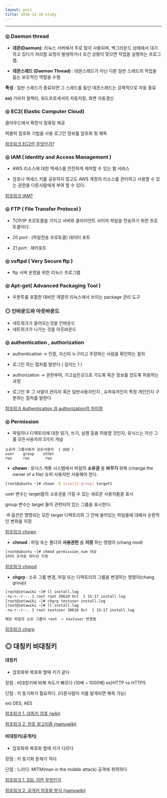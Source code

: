 ```yaml
---
layout: post
title: 2016-12-18-study
---
```



---

### ◎ __Daemon thread__

- __데몬(Daemon)__:
리눅스 서버에서 주로 많이 사용되며, 백그라운드 상태에서 대기하고 있다가 처리할 요청이
발생하거나 조건 상황이 맞으면 작업을 실행하는 프로그램.

- __데몬스레드 (Daemon Thread)__ : 데몬스레드가 아닌 다른 일반 스레드의 작업을 돕는 보조적인 역할을 수행

__특성__ : 일반 스레드가 종료되면 그 스레드를 돕던 데몬스레드는 강제적으로 자동 종료

__ex)__ 가비지 컬렉터, 워드프로세서의 자동저장, 화면 자동갱신

### ◎ __EC2( Elastic Computer Cloud)__
 클라우드에서 확장식 컴퓨팅 제공

 퍼블릭 암호화 기법을 사용 로그인 정보를 암호화 및 해독

 [참조링크 EC2란 무엇인가?](http://docs.aws.amazon.com/ko_kr/AWSEC2/latest/UserGuide/concepts.html)

### ◎ __IAM ( Identity and Access Management )__
- AWS 리소스에 대한 엑세스를 안전하게 제어할 수 있는 웹 서비스

- 암호나 엑세스 키를 공유하지 않고도 AWS 계정의 리소스를 관리하고 사용할 수 있는 권한을 다른사람에게 부여 할 수 있다.

[참조링크 IAM?](http://docs.aws.amazon.com/ko_kr/AWSEC2/latest/UserGuide/concepts.html)

### ◎ __FTP ( File Transfer Protocol )__
- TCP/IP 프로토콜을 가지고 서버와 클라이언트 사이의 파일을 전송하기 위한
 프로토콜이다.

- 20 port : (파일전송 프로토콜) 데이터 포트

- 21 port : 제어포트


### ◎ __vsftpd ( Very Secure ftp )__
- ftp 서버 운영을 위한 리눅스 프로그램

### ◎ __Apt-get( Advanced Packaging Tool )__
- 우분투를 포함한 데비안 계열의 리눅스에서 쓰이는 package 관리 도구

### ◎ __인바운드와 아웃바운드__
- 네트워크가 들어오는것을 인바운드
- 네트위크가 나가는 것을 아웃바운드

### ◎ authentication , authorization
- authentication -> 인증, 자신이 누구라고 주장하는 사람을 확인하는 절차

- 로그인 하는 절차를 말한다 ( 깊이는 1 )

- authorization -> 권한부여, 가고싶은곳으로 가도록 혹은 정보를 얻도록 허용하는 과정

- 로그인 후 그 사람이 관리자 혹은 일반사용자인지 , 슈퍼유저인지 특정 개인인지 구분하는 절차를 말한다

[참조링크 Authentication 과 authorization의 차이점](http://blog.naver.com/PostView.nhn?blogId=iq_up&logNo=100057746027&redirect=Dlog&widgetTypeCall=true)


### ◎ Permission
- 파일이나 디렉토리에 대한 읽기, 쓰기, 실행 등을 허용할 것인지, 유닉스는 자신 그룹 모든사용자의 3가지 개념

```
소유자 그룹사용자 모든사용자  ( UGO )
user    group    other             
rwx     rwx       rwx
```

- __chown__ : 유닉스 계통 시스템에서 파일의 __소유권__ 을 __바꾸기__ 위해 (change the owner of a file)
슈퍼 사용자만 사용해야 한다.

```sh
[root@ubuntu ~]# chown -R [user][:group] target1
```
 user 변수는 target들의 소유권을 가질 수 있는 새로운 사용자들을 표시

 group 변수는 target 들이 관련되어 있는 그룹을 표시한다.

 -R 옵션은 명명되는 모든 target 디렉토리와 그 안에 들어있는 파일들에 대해서 순환적인 변화를 지정

 [참조링크 chown](http://zetawiki.com/wiki/%EB%A6%AC%EB%88%85%EC%8A%A4_%EB%94%94%EB%A0%89%ED%86%A0%EB%A6%AC_%ED%8C%8C%EC%9D%BC_%EC%86%8C%EC%9C%A0%EC%9E%90_%EB%B3%80%EA%B2%BD_chown)

- __chmod__ : 파일 또는 폴더의 __사용권한__ 을 __지정__ 하는 명령어 (chang mod)

```sh
[root@ubuntu ~]# chmod permission_num 대상
3자리 숫자로 퍼미션 지정
```

[참조링크 chmod](http://zetawiki.com/wiki/%EB%A6%AC%EB%88%85%EC%8A%A4_chmod)

- __chgrp__ : 소유 그룹 변경, 파일 또는 디렉토리의 그룹을 변경하는 명령어(chang group)

```sh
[root@zetawiki ~]# ll install.log
-rw-r--r--. 1 root root 39610 Oct  1 15:17 install.log
[root@zetawiki ~]# chgrp testuser install.log
[root@zetawiki ~]# ll install.log
-rw-r--r--. 1 root testuser 39610 Oct  1 15:17 install.log

해당 파일의 소유 그룹이 root -> testuser 변경됨
```

[참조링크 chgrp](http://zetawiki.com/wiki/%EB%A6%AC%EB%88%85%EC%8A%A4_chgrp)


## ◎ 대칭키 비대칭키

#### 대칭키
- 암호화와 복호화 할때 키가 같다

 장점 : 비대칭키에 비해 속도가 빠르다 (10배 ~ 1000배) ex)HTTP vs HTTPS

 단점 : 키 동기화가 필요하다. (다른사람이 키를 알게되면 해독 가능)

 ex) DES, AES

[참조링크 1. 대칭키 암호 (wiki)](https://ko.wikipedia.org/wiki/%EB%8C%80%EC%B9%AD_%ED%82%A4_%EC%95%94%ED%98%B8)

[참조링크 2. 암호 알고리즘 (namuwiki)](https://namu.wiki/w/%EC%95%94%ED%98%B8%20%EC%95%8C%EA%B3%A0%EB%A6%AC%EC%A6%98)

#### 비대칭키(공개키)

- 암호화와 복호화 할때 키가 다르다

 장점 : 키 동기화 문제가 적다

 단점 : 느리다. MITM(man in the middle attack) 공격에 취약하다


 [참조링크 1. SSL 이란 무엇인가](http://minix.tistory.com/397)

 [참조링크 2. 공개키 암호화 방식 (namuwiki)](https://namu.wiki/w/%EA%B3%B5%EA%B0%9C%ED%82%A4%20%EC%95%94%ED%98%B8%ED%99%94%20%EB%B0%A9%EC%8B%9D)
